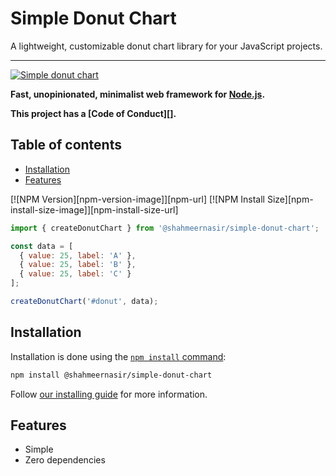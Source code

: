 # Simple Donut Chart

A lightweight, customizable donut chart library for your JavaScript projects.

---
[![Simple donut chart](https://imgur.com/KP6pKwx)](https://www.npmjs.com/package/@shahmeernasir/simple-donut-chart)

**Fast, unopinionated, minimalist web framework for [Node.js](https://nodejs.org).**

**This project has a [Code of Conduct][].**

## Table of contents

* [Installation](#Installation)
* [Features](#Features)


[![NPM Version][npm-version-image]][npm-url]
[![NPM Install Size][npm-install-size-image]][npm-install-size-url]


```js
import { createDonutChart } from '@shahmeernasir/simple-donut-chart';

const data = [
  { value: 25, label: 'A' },
  { value: 25, label: 'B' },
  { value: 25, label: 'C' }
];

createDonutChart('#donut', data);
```

## Installation

Installation is done using the
[`npm install` command](https://docs.npmjs.com/getting-started/installing-npm-packages-locally):

```bash
npm install @shahmeernasir/simple-donut-chart
```

Follow [our installing guide](https://www.npmjs.com/package/@shahmeernasir/simple-donut-charten/starter/installing.html)
for more information.

## Features

  * Simple
  * Zero dependencies
